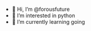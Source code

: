 - 👋 Hi, I’m @forousfuture
- 👀 I’m interested in python
- 🌱 I’m currently learning going

<!---
forousfuture/forousfuture is a ✨ special ✨ repository because its `README.md` (this file) appears on your GitHub profile.
You can click the Preview link to take a look at your changes.
--->
